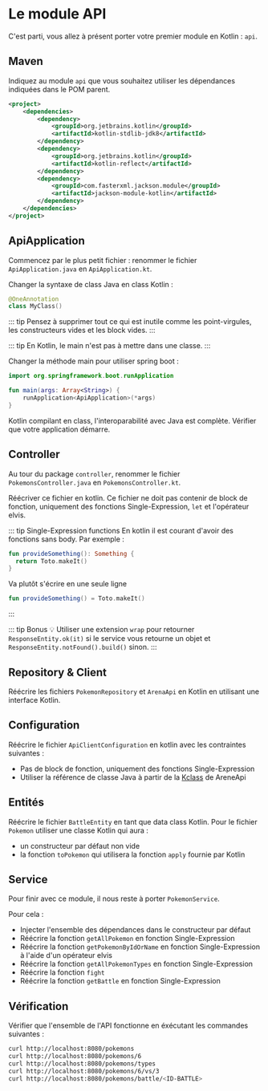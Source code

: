 # Le module API

C'est parti, vous allez à présent porter votre premier module en Kotlin : `api`.

## Maven

Indiquez au module `api` que vous souhaitez utiliser les dépendances indiquées dans le POM parent.

```xml
<project>
    <dependencies>
        <dependency>
            <groupId>org.jetbrains.kotlin</groupId>
            <artifactId>kotlin-stdlib-jdk8</artifactId>
        </dependency>
        <dependency>
            <groupId>org.jetbrains.kotlin</groupId>
            <artifactId>kotlin-reflect</artifactId>
        </dependency>
        <dependency>
            <groupId>com.fasterxml.jackson.module</groupId>
            <artifactId>jackson-module-kotlin</artifactId>
        </dependency>
    </dependencies>
</project>
```

## ApiApplication

Commencez par le plus petit fichier : renommer le fichier `ApiApplication.java` en `ApiApplication.kt`.

Changer la syntaxe de class Java en class Kotlin :

```kotlin
@OneAnnotation
class MyClass()
```
::: tip
Pensez à supprimer tout ce qui est inutile comme les point-virgules, les constructeurs vides et les block vides.
:::

::: tip
En Kotlin, le main n'est pas à mettre dans une classe.
:::

Changer la méthode main pour utiliser spring boot :

```kotlin
import org.springframework.boot.runApplication

fun main(args: Array<String>) {
    runApplication<ApiApplication>(*args)
}
```

Kotlin compilant en class, l'interoparabilité avec Java est complète. Vérifier que votre application démarre.

## Controller

Au tour du package `controller`, renommer le fichier `PokemonsController.java` en `PokemonsController.kt`.

Réécriver ce fichier en kotlin. Ce fichier ne doit pas contenir de block de fonction, uniquement des fonctions Single-Expression, `let` et l'opérateur elvis.

::: tip Single-Expression functions
En kotlin il est courant d'avoir des fonctions sans body. Par exemple :
```kotlin
fun provideSomething(): Something {
  return Toto.makeIt()
}
```

Va plutôt s'écrire en une seule ligne
```kotlin
fun provideSomething() = Toto.makeIt()
```
:::

::: tip Bonus
:bulb: Utiliser une extension `wrap` pour retourner `ResponseEntity.ok(it)` si le service vous retourne un objet et `ResponseEntity.notFound().build()` sinon.
:::

## Repository & Client

Réécrire les fichiers `PokemonRepository` et `ArenaApi` en Kotlin en utilisant une interface Kotlin.

## Configuration

Réécrire le fichier `ApiClientConfiguration` en kotlin avec les contraintes suivantes :
- Pas de block de fonction, uniquement des fonctions Single-Expression
- Utiliser la référence de classe Java à partir de la [Kclass](https://kotlinlang.org/docs/reference/reflection.html#class-references) de AreneApi

## Entités

Réécrire le fichier `BattleEntity` en tant que data class Kotlin.
Pour le fichier `Pokemon` utiliser une classe Kotlin qui aura :
- un constructeur par défaut non vide
- la fonction `toPokemon` qui utilisera la fonction `apply` fournie par Kotlin

## Service

Pour finir avec ce module, il nous reste à porter `PokemonService`.

Pour cela :
- Injecter l'ensemble des dépendances dans le constructeur par défaut
- Réécrire la fonction `getAllPokemon` en fonction Single-Expression
- Réécrire la fonction `getPokemonByIdOrName` en fonction Single-Expression à l'aide d'un opérateur elvis
- Réécrire la fonction `getAllPokemonTypes` en fonction Single-Expression
- Réécrire la fonction `fight`
- Réécrire la fonction `getBattle` en fonction Single-Expression

## Vérification

Vérifier que l'ensemble de l'API fonctionne en éxécutant les commandes suivantes :

```bash
curl http://localhost:8080/pokemons
curl http://localhost:8080/pokemons/6
curl http://localhost:8080/pokemons/types
curl http://localhost:8080/pokemons/6/vs/3
curl http://localhost:8080/pokemons/battle/<ID-BATTLE>
```